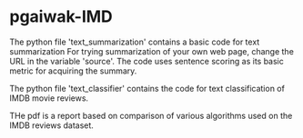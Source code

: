# pgaiwak-IMD

The python file 'text_summarization' contains a basic code for text summarization
For trying summarization of your own web page, change the URL in the variable 'source'.
The code uses sentence scoring as its basic metric for acquiring the summary.

The python file 'text_classifier' contains the code for text classification of IMDB movie reviews.

THe pdf is a report based on comparison of various algorithms used on the IMDB reviews dataset.
